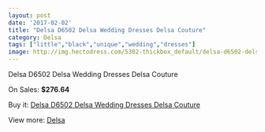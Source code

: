 ```yaml
---
layout: post
date: '2017-02-02'
title: "Delsa D6502 Delsa Wedding Dresses Delsa Couture"
category: Delsa
tags: ["little","black","unique","wedding","dresses"]
image: http://img.hectodress.com/5302-thickbox_default/delsa-d6502-delsa-wedding-dresses-delsa-couture.jpg
---
```

Delsa D6502 Delsa Wedding Dresses Delsa Couture

On Sales: **$276.64**
<a href="https://www.hectodress.com/delsa/2658-delsa-d6502-delsa-wedding-dresses-delsa-couture.html"><amp-img layout="responsive" width="600" height="600" src="//img.hectodress.com/5302-thickbox_default/delsa-d6502-delsa-wedding-dresses-delsa-couture.jpg" alt="Delsa D6502 Delsa Wedding Dresses Delsa Couture 0" /></a>

Buy it: [Delsa D6502 Delsa Wedding Dresses Delsa Couture](https://www.hectodress.com/delsa/2658-delsa-d6502-delsa-wedding-dresses-delsa-couture.html "Delsa D6502 Delsa Wedding Dresses Delsa Couture")

View more: [Delsa](https://www.hectodress.com/46-delsa "Delsa")